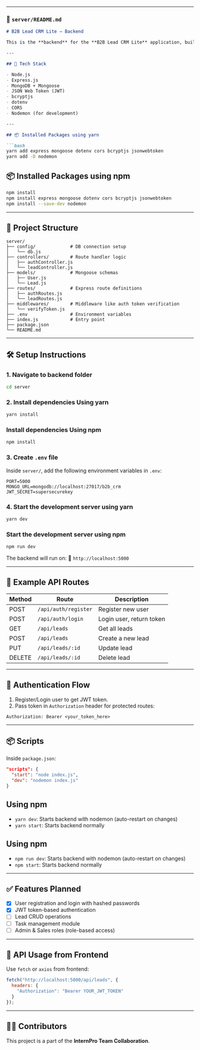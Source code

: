 
---

### 📁 `server/README.md`

````markdown
# B2B Lead CRM Lite – Backend

This is the **backend** for the **B2B Lead CRM Lite** application, built using **Node.js**, **Express**, and **MongoDB**. It provides a RESTful API for user authentication, lead management, and task handling. The backend is connected to a frontend built using Vite + React.

---

## 🚀 Tech Stack

- Node.js
- Express.js
- MongoDB + Mongoose
- JSON Web Token (JWT)
- bcryptjs
- dotenv
- CORS
- Nodemon (for development)

---

## 📦 Installed Packages using yarn

```bash
yarn add express mongoose dotenv cors bcryptjs jsonwebtoken
yarn add -D nodemon
````

## 📦 Installed Packages using npm

```bash
npm install
npm install express mongoose dotenv cors bcryptjs jsonwebtoken
npm install --save-dev nodemon


```

---

## 📂 Project Structure

```
server/
├── config/             # DB connection setup
│   └── db.js
├── controllers/        # Route handler logic
│   ├── authController.js
│   └── leadController.js
├── models/             # Mongoose schemas
│   ├── User.js
│   └── Lead.js
├── routes/             # Express route definitions
│   ├── authRoutes.js
│   └── leadRoutes.js
├── middlewares/        # Middleware like auth token verification
│   └── verifyToken.js
├── .env                # Environment variables
├── index.js            # Entry point
├── package.json
└── README.md
```

---

## 🛠️ Setup Instructions

### 1. Navigate to backend folder

```bash
cd server
```

### 2. Install dependencies Using yarn

```bash
yarn install
```

### Install dependencies Using npm

```bash
npm install
```

### 3. Create `.env` file

Inside `server/`, add the following environment variables in `.env`:

```env
PORT=5000
MONGO_URL=mongodb://localhost:27017/b2b_crm
JWT_SECRET=supersecurekey
```

### 4. Start the development server using yarn

```bash
yarn dev
```

### Start the development server using npm

```bash
npm run dev
```


The backend will run on:
📍 `http://localhost:5000`

---

## 🧪 Example API Routes

| Method | Route                | Description              |
| ------ | -------------------- | ------------------------ |
| POST   | `/api/auth/register` | Register new user        |
| POST   | `/api/auth/login`    | Login user, return token |
| GET    | `/api/leads`         | Get all leads            |
| POST   | `/api/leads`         | Create a new lead        |
| PUT    | `/api/leads/:id`     | Update lead              |
| DELETE | `/api/leads/:id`     | Delete lead              |

---

## 🔐 Authentication Flow

1. Register/Login user to get JWT token.
2. Pass token in `Authorization` header for protected routes:

```http
Authorization: Bearer <your_token_here>
```

---

## 📦 Scripts

Inside `package.json`:

```json
"scripts": {
  "start": "node index.js",
  "dev": "nodemon index.js"
}
```

## Using npm

* `yarn dev`: Starts backend with nodemon (auto-restart on changes)
* `yarn start`: Starts backend normally

## Using npm

* `npm run dev`: Starts backend with nodemon (auto-restart on changes)
* `npm start`: Starts backend normally

---

## ✅ Features Planned

* [x] User registration and login with hashed passwords
* [x] JWT token-based authentication
* [ ] Lead CRUD operations
* [ ] Task management module
* [ ] Admin & Sales roles (role-based access)

---

## 🤝 API Usage from Frontend

Use `fetch` or `axios` from frontend:

```js
fetch("http://localhost:5000/api/leads", {
  headers: {
    "Authorization": "Bearer YOUR_JWT_TOKEN"
  }
});
```

---

## 🧑‍💻 Contributors

This project is a part of the **InternPro Team Collaboration**.

```